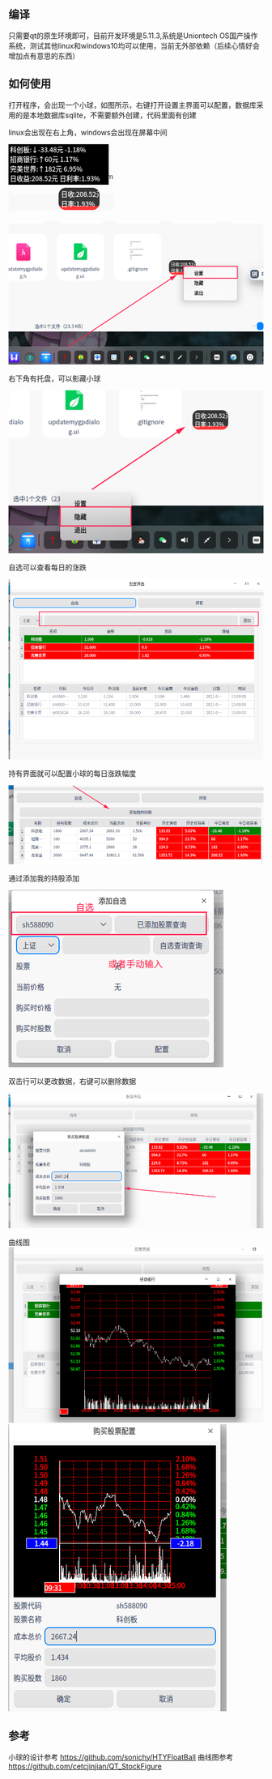 ## 编译
只需要qt的原生环境即可，目前开发环境是5.11.3,系统是Uniontech OS国产操作系统，测试其他linux和windows10均可以使用，当前无外部依赖（后续心情好会增加点有意思的东西）
## 如何使用
打开程序，会出现一个小球，如图所示，右键打开设置主界面可以配置，数据库采用的是本地数据库sqlite，不需要额外创建，代码里面有创建

linux会出现在右上角，windows会出现在屏幕中间

![image](./img/1.png)

![image](./img/4.png)



右下角有托盘，可以影藏小球



![image](./img/3.png)



自选可以查看每日的涨跌

![image](./img/2.png)



持有界面就可以配置小球的每日涨跌幅度

![image](./img/7.png)



通过添加我的持股添加

![image](./img/5.png)



双击行可以更改数据，右键可以删除数据

![image](./img/6.png)

曲线图
![image](./img/8.png)
![image](./img/9.png)


## 参考
小球的设计参考
https://github.com/sonichy/HTYFloatBall
曲线图参考
https://github.com/cetcjinjian/QT_StockFigure
